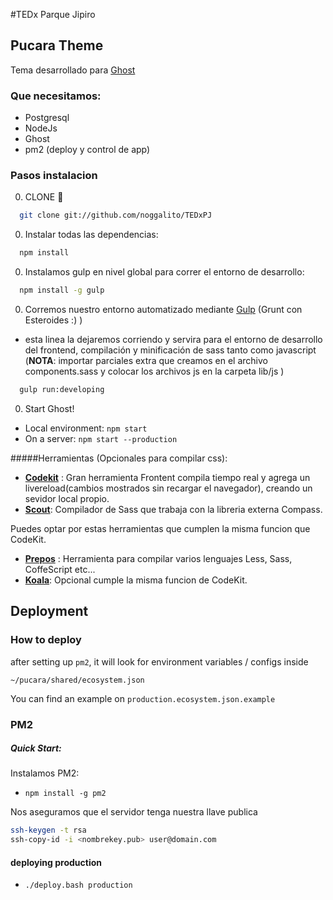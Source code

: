 #TEDx Parque Jipiro

## Pucara Theme
Tema desarrollado para [Ghost](https://ghost.org/)

### Que necesitamos:
  * Postgresql
  * NodeJs
  * Ghost
  * pm2 (deploy y control de app)

### Pasos instalacion

0. CLONE :ghost:
  ```bash
    git clone git://github.com/noggalito/TEDxPJ
  ```
0. Instalar todas las dependencias:
  ```bash
    npm install
  ```
0. Instalamos gulp en nivel global para correr el entorno de desarrollo:
  ```bash
    npm install -g gulp
  ```
0. Corremos nuestro entorno automatizado mediante [Gulp](http://http://gulpjs.com) (Grunt con Esteroides :) )
  - esta linea la dejaremos corriendo y servira para el entorno de desarrollo del frontend, compilación y minificación de sass tanto como javascript (**NOTA**: importar parciales extra que creamos en el archivo components.sass y colocar los archivos js en la carpeta lib/js )
  ```bash
    gulp run:developing
  ```
0. Start Ghost!
  - Local environment: `npm start`
  - On a server: `npm start --production`


#####Herramientas (Opcionales para compilar css):

- [**Codekit**](https://incident57.com/codekit/) : Gran herramienta Frontent compila tiempo real y agrega un livereload(cambios mostrados sin recargar el navegador), creando un sevidor local propio.
- [**Scout**](http://mhs.github.io/scout-app/): Compilador de Sass que trabaja con la libreria externa Compass.

Puedes optar por estas herramientas que cumplen la misma funcion que CodeKit.

- [**Prepos**](https://prepros.io) : Herramienta para compilar varios lenguajes Less, Sass, CoffeScript etc...
- [**Koala**](http://koala-app.com/): Opcional cumple la misma funcion de CodeKit.

## Deployment

### How to deploy
after setting up `pm2`, it will look for environment variables / configs inside

`~/pucara/shared/ecosystem.json`

You can find an example on `production.ecosystem.json.example`

### PM2

##### Quick Start:

Instalamos PM2:
* `npm install -g pm2`

Nos aseguramos que el servidor tenga nuestra llave publica

  ```bash
  ssh-keygen -t rsa
  ssh-copy-id -i <nombrekey.pub> user@domain.com
  ```

#### deploying production
* `./deploy.bash production`
